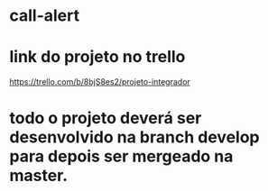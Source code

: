 # call-alert

# link do projeto no trello
https://trello.com/b/8bjS8es2/projeto-integrador

# todo o projeto deverá ser desenvolvido na branch develop para depois ser mergeado na master.
